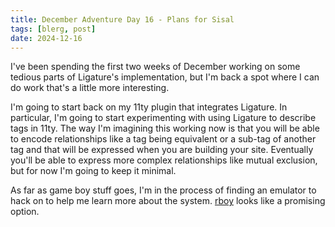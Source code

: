 ```yaml
---
title: December Adventure Day 16 - Plans for Sisal
tags: [blerg, post]
date: 2024-12-16
---
```


I've been spending the first two weeks of December working on some tedious parts of Ligature's implementation, but I'm back a spot where I can do work that's a little more interesting.

I'm going to start back on my 11ty plugin that integrates Ligature.
In particular, I'm going to start experimenting with using Ligature to describe tags in 11ty.
The way I'm imagining this working now is that you will be able to encode relationships like a tag being equivalent or a sub-tag of another tag and that will be expressed when you are building your site.
Eventually you'll be able to express more complex relationships like mutual exclusion, but for now I'm going to keep it minimal.

As far as game boy stuff goes, I'm in the process of finding an emulator to hack on to help me learn more about the system.
[rboy](https://github.com/mvdnes/rboy) looks like a promising option.
